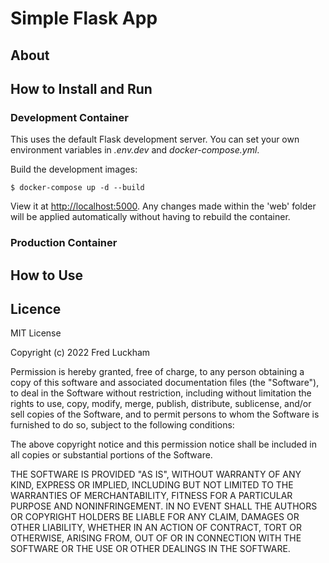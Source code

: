 # Simple Flask App

## About

## How to Install and Run

### Development Container

This uses the default Flask development server. You can set your own environment variables in _.env.dev_ and _docker-compose.yml_.

Build the development images:

```
$ docker-compose up -d --build
```

View it at [http://localhost:5000](http://localhost:5000). Any changes made within the 'web' folder will be applied automatically without having to rebuild the container.

### Production Container

## How to Use

## Licence

MIT License

Copyright (c) 2022 Fred Luckham

Permission is hereby granted, free of charge, to any person obtaining a copy
of this software and associated documentation files (the "Software"), to deal
in the Software without restriction, including without limitation the rights
to use, copy, modify, merge, publish, distribute, sublicense, and/or sell
copies of the Software, and to permit persons to whom the Software is
furnished to do so, subject to the following conditions:

The above copyright notice and this permission notice shall be included in all
copies or substantial portions of the Software.

THE SOFTWARE IS PROVIDED "AS IS", WITHOUT WARRANTY OF ANY KIND, EXPRESS OR
IMPLIED, INCLUDING BUT NOT LIMITED TO THE WARRANTIES OF MERCHANTABILITY,
FITNESS FOR A PARTICULAR PURPOSE AND NONINFRINGEMENT. IN NO EVENT SHALL THE
AUTHORS OR COPYRIGHT HOLDERS BE LIABLE FOR ANY CLAIM, DAMAGES OR OTHER
LIABILITY, WHETHER IN AN ACTION OF CONTRACT, TORT OR OTHERWISE, ARISING FROM,
OUT OF OR IN CONNECTION WITH THE SOFTWARE OR THE USE OR OTHER DEALINGS IN THE
SOFTWARE.

